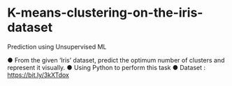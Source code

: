 # K-means-clustering-on-the-iris-dataset

Prediction using Unsupervised ML

● From the given ‘Iris’ dataset, predict the optimum number of clusters
and represent it visually.
● Using Python to perform this task
● Dataset : https://bit.ly/3kXTdox
